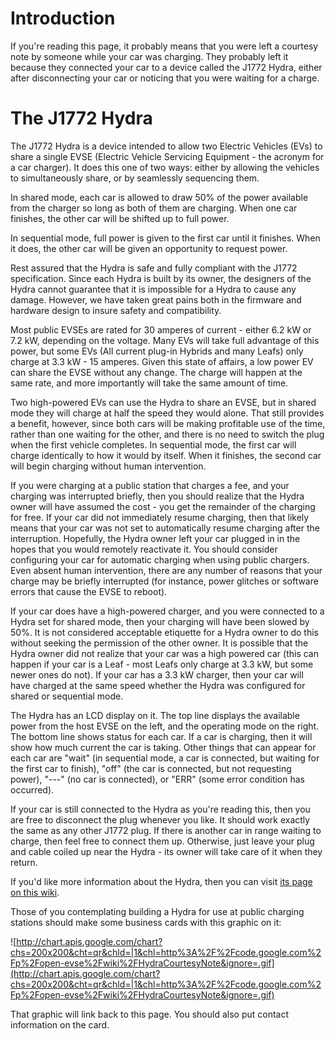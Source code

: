 # Introduction #

If you're reading this page, it probably means that you were left a courtesy note by someone while your car was charging. They probably left it because they connected your car to a device called the J1772 Hydra, either after disconnecting your car or noticing that you were waiting for a charge.

# The J1772 Hydra #

The J1772 Hydra is a device intended to allow two Electric Vehicles (EVs) to share a single EVSE (Electric Vehicle Servicing Equipment - the acronym for a car charger). It does this one of two ways: either by allowing the vehicles to simultaneously share, or by seamlessly sequencing them.

In shared mode, each car is allowed to draw 50% of the power available from the charger so long as both of them are charging. When one car finishes, the other car will be shifted up to full power.

In sequential mode, full power is given to the first car until it finishes. When it does, the other car will be given an opportunity to request power.

Rest assured that the Hydra is safe and fully compliant with the J1772 specification. Since each Hydra is built by its owner, the designers of the Hydra cannot guarantee that it is impossible for a Hydra to cause any damage. However, we have taken great pains both in the firmware and hardware design to insure safety and compatibility.

Most public EVSEs are rated for 30 amperes of current - either 6.2 kW or 7.2 kW, depending on the voltage. Many EVs will take full advantage of this power, but some EVs (All current plug-in Hybrids and many Leafs) only charge at 3.3 kW - 15 amperes. Given this state of affairs, a low power EV can share the EVSE without any change. The charge will happen at the same rate, and more importantly will take the same amount of time.

Two high-powered EVs can use the Hydra to share an EVSE, but in shared mode they will charge at half the speed they would alone. That still provides a benefit, however, since both cars will be making profitable use of the time, rather than one waiting for the other, and there is no need to switch the plug when the first vehicle completes. In sequential mode, the first car will charge identically to how it would by itself. When it finishes, the second car will begin charging without human intervention.

If you were charging at a public station that charges a fee, and your charging was interrupted briefly, then you should realize that the Hydra owner will have assumed the cost - you get the remainder of the charging for free. If your car did not immediately resume charging, then that likely means that your car was not set to automatically resume charging after the interruption. Hopefully, the Hydra owner left your car plugged in in the hopes that you would remotely reactivate it. You should consider configuring your car for automatic charging when using public chargers. Even absent human intervention, there are any number of reasons that your charge may be briefly interrupted (for instance, power glitches or software errors that cause the EVSE to reboot).

If your car does have a high-powered charger, and you were connected to a Hydra set for shared mode, then your charging will have been slowed by 50%. It is not considered acceptable etiquette for a Hydra owner to do this without seeking the permission of the other owner. It is possible that the Hydra owner did not realize that your car was a high powered car (this can happen if your car is a Leaf - most Leafs only charge at 3.3 kW, but some newer ones do not). If your car has a 3.3 kW charger, then your car will have charged at the same speed whether the Hydra was configured for shared or sequential mode.

The Hydra has an LCD display on it. The top line displays the available power from the host EVSE on the left, and the operating mode on the right. The bottom line shows status for each car. If a car is charging, then it will show how much current the car is taking. Other things that can appear for each car are "wait" (in sequential mode, a car is connected, but waiting for the first car to finish), "off" (the car is connected, but not requesting power), "---" (no car is connected), or "ERR" (some error condition has occurred).

If your car is still connected to the Hydra as you're reading this, then you are free to disconnect the plug whenever you like. It should work exactly the same as any other J1772 plug. If there is another car in range waiting to charge, then feel free to connect them up. Otherwise, just leave your plug and cable coiled up near the Hydra - its owner will take care of it when they return.

If you'd like more information about the Hydra, then you can visit [its page on this wiki](https://code.google.com/p/open-evse/wiki/Hydra).

Those of you contemplating building a Hydra for use at public charging stations should make some business cards with this graphic on it:

![http://chart.apis.google.com/chart?chs=200x200&cht=qr&chld=|1&chl=http%3A%2F%2Fcode.google.com%2Fp%2Fopen-evse%2Fwiki%2FHydraCourtesyNote&ignore=.gif](http://chart.apis.google.com/chart?chs=200x200&cht=qr&chld=|1&chl=http%3A%2F%2Fcode.google.com%2Fp%2Fopen-evse%2Fwiki%2FHydraCourtesyNote&ignore=.gif)

That graphic will link back to this page. You should also put contact information on the card.